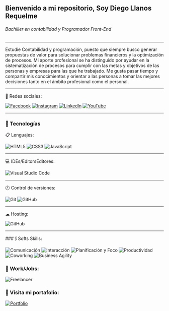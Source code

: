 ## Bienvenido a mi repositorio, Soy Diego Llanos Requelme
###### *Bachiller en contabilidad y Programador Front-End*
---

Estudie Contabilidad y programación, puesto que siempre busco generar propuestas de valor para solucionar problemas financieros y la optimización de procesos. Mi aporte profesional se ha distinguido por ayudar en la sistematización de procesos para cumplir con las metas y objetivos de las personas y empresas para las que he trabajado.
Me gusta pasar tiempo y compartir mis conocimientos y orientar a las personas a tomar las mejores decisiones tanto en el ámbito profesional como el personal.

---
🔗 Redes sociales:

<a href="https://www.facebook.com/diegollanosr17" target="_blank">![Facebook](https://img.shields.io/badge/-%231877F2.svg?style=for-the-badge&logo=Facebook&logoColor=white)</a> <a href="https://www.instagram.com/diegollanosr17/" target="_blank">![Instagram](https://img.shields.io/badge/-%23E4405F.svg?style=for-the-badge&logo=Instagram&logoColor=white)</a> <a href="https://www.linkedin.com/in/diegollanosr/" target="_blank">![LinkedIn](https://img.shields.io/badge/-%230077B5.svg?style=for-the-badge&logo=linkedin&logoColor=white)</a> <a href="https://www.youtube.com/channel/UCafWC3UQA9V-N2R2pRRjdkw" target="_blank">![YouTube](https://img.shields.io/badge/-%23FF0000.svg?style=for-the-badge&logo=YouTube&logoColor=white)</a>

---

### 📱 Tecnologías

📋 Lenguajes:

![HTML5](https://img.shields.io/badge/HTML5-E34C26?style=for-the-badge) ![CSS3](https://img.shields.io/badge/css3-f06529?style=for-the-badge) ![JavaScript](https://img.shields.io/badge/-JavaScript-FFD43B?style=for-the-badge)

---

💻 IDEs/EditorsEditores:

![Visual Studio Code](https://img.shields.io/badge/Visual%20Studio%20Code-0078d7.svg?style=for-the-badge&logo=visual-studio-code&logoColor=white) 

---

🕗 Control de versiones:

![Git](https://img.shields.io/badge/git-%23F05033.svg?style=for-the-badge&logo=git&logoColor=white) ![GitHub](https://img.shields.io/badge/github-%23121011.svg?style=for-the-badge&logo=github&logoColor=white)

---

☁ Hosting:

![GitHub](https://img.shields.io/badge/github%20pages-121013?style=for-the-badge&logo=github&logoColor=white)

---

###🖇Softs Skills:

![Comunicación](https://img.shields.io/badge/Comunicación-blue?style=for-the-badge) ![Interacción](https://img.shields.io/badge/Interacción-orange?style=for-the-badge) ![Planificación y Foco](https://img.shields.io/badge/Planificación%20y%20Foco-8500fb?style=for-the-badge) ![Productividad](https://img.shields.io/badge/Productividad-00cb67?style=for-the-badge) ![Coworking](https://img.shields.io/badge/Coworking-FF0033?style=for-the-badge) ![Business Agility](https://img.shields.io/badge/Business%20Agility-ddd?style=for-the-badge)


### 💼 Work/Jobs:

![Freelancer](https://img.shields.io/badge/Freelancer-3900FF?style=for-the-badge)

### 📂 Visita mi portafolio: 

<a href="http://diegollanosr.github.io/" target="_blank">![Portfolio](https://img.shields.io/badge/Portfolio-FF0039?style=for-the-badge)</a>